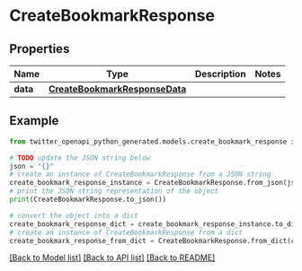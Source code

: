 # CreateBookmarkResponse


## Properties

Name | Type | Description | Notes
------------ | ------------- | ------------- | -------------
**data** | [**CreateBookmarkResponseData**](CreateBookmarkResponseData.md) |  | 

## Example

```python
from twitter_openapi_python_generated.models.create_bookmark_response import CreateBookmarkResponse

# TODO update the JSON string below
json = "{}"
# create an instance of CreateBookmarkResponse from a JSON string
create_bookmark_response_instance = CreateBookmarkResponse.from_json(json)
# print the JSON string representation of the object
print(CreateBookmarkResponse.to_json())

# convert the object into a dict
create_bookmark_response_dict = create_bookmark_response_instance.to_dict()
# create an instance of CreateBookmarkResponse from a dict
create_bookmark_response_from_dict = CreateBookmarkResponse.from_dict(create_bookmark_response_dict)
```
[[Back to Model list]](../README.md#documentation-for-models) [[Back to API list]](../README.md#documentation-for-api-endpoints) [[Back to README]](../README.md)


